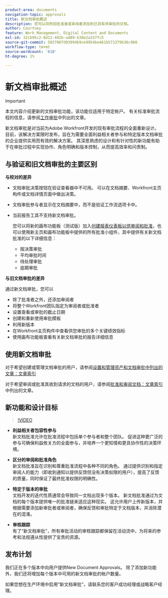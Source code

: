 ```yaml
---
product-area: documents
navigation-topic: approvals
title: 新文档审批概述
description: 您可以将附加批准者或审阅者添加到已具有待审批的文档。
author: Courtney
feature: Work Management, Digital Content and Documents
exl-id: 32cb95c2-8d12-492b-ad89-b38e2a337fc5
source-git-commit: 5027807d93994b9ce9954be461b571379b36c960
workflow-type: tm+mt
source-wordcount: '610'
ht-degree: 1%

---
```


# 新文档审批概述

>[!IMPORTANT]
>
>本文内容介绍更新的文档审批功能，该功能仅适用于特定帐户。 有关标准审批流程的信息，请参阅[工作审批](/help/quicksilver/review-and-approve-work/manage-approvals/manage-approvals.md)中列出的文章。

新文档审批是对当前为Adobe Workfront开发的现有审批流程的全面重新设计。 目前，该解决方案限时发布，旨在为需要全面利益相关者参与和特定版本文档审批的企业提供实用而有效的解决方案。 其深思熟虑的设计和有针对性的新功能有助于在审批过程中实现协作、角色明确和版本控制，从而提高效率和问责制。

## 与验证和旧文档审批的主要区别

**与校对的差异**

* 文档审批决策按钮在验证查看器中不可用。 可以在文档摘要、Workfront主页构件或文档详情页面中做出决策。
* 文档审批参与者显示在文档摘要中，而不是验证工作流选项卡中。
* 当前报告工具不支持新文档审批。

  您可以将新的画布功能板（测试版）加入[创建报表仪表板以供审阅和批准](/help/quicksilver/review-and-approve-work/document-reviews-and-approvals/create-review-and-approval-dashboard.md)，也可以使用新主页和画布功能板中提供的所有批准小组件，其中提供有关新文档批准的以下详细信息：

   * 按决策审批
   * 平均审批时间
   * 待处理审批
   * 逾期审批

**与旧文档审批的差异**

通过新文档审批，您可以

* 除了批准者之外，还添加审阅者
* 将整个Workfront团队指定为审阅者或批准者
* 设置查看或审批的截止日期
* 创建和重新使用审批模板
* 利用新版本
* 在Workfront主页构件中查看供您审批的多个关键绩效指标
* 使用画布功能板查看有关新文档审批的报告详细信息

## 使用新文档审批

对于希望创建或管理文档审批的用户，请参阅[设置和管理资产和文档审批中列出的文章：文章索引](/help/quicksilver/review-and-approve-work/document-reviews-and-approvals/manage-document-approvals/set-up-and-manage-doc-asset-approvals-toc.md)

对于希望审阅或批准其收到请求的文档的用户，请参阅[批准和审阅文档：文章索引](/help/quicksilver/review-and-approve-work/document-reviews-and-approvals/review-and-approve-documents/review-documents-toc.md)中列出的文章。

## 新功能和设计目标

>[!VIDEO](https://video.tv.adobe.com/v/3420544/)

* **利益相关者包容性参与**\
    新文档批准允许在批准流程中包括单个参与者和整个团队。 促进这种更广泛的参与可确保利益攸关方的全面参与，并培养一个更知情和更具协作性的决策环境。

* **区分的审阅和批准角色**\
    新文档批准旨在识别和尊重批准流程中各种不同的角色。 通过提供识别和指定审阅人的能力（即收到通知以提供反馈但没有决策权限的用户），提高了反馈的质量，同时保证了最终批准权限的明确性。

* **特定于版本的审批**\
    文档开发的迭代性质通常会导致同一文档出现多个版本。 新文档批准通过为文档的每个版本提供唯一的批准链来适应这种现实。 这允许用户上传新版本，并根据需要添加新审批者或审阅者，确保反馈和审批特定于文档版本，并消除潜在的混淆。

* **审核跟踪**\
    有了“新文档审批”，所有审批活动的审核跟踪都保留在活动流中，为将来的参考和法规遵从性提供了宝贵的资源。

## 发布计划

我们正在多个版本中向用户提供New Document Approvals。 除了添加新功能外，我们还将增加每个版本中可用的新文档审批的帐户数量。

如果您想在生产环境中启用“新文档审批”，请联系您的客户成功经理或战略客户经理。


